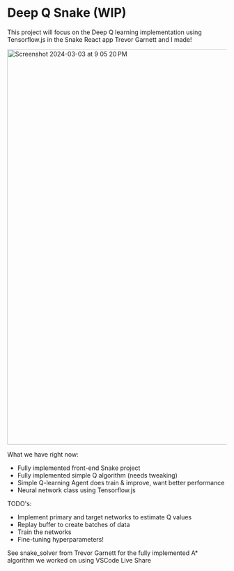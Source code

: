 # Deep Q Snake (WIP)

This project will focus on the Deep Q learning implementation using Tensorflow.js in the Snake React app Trevor Garnett and I made!

<img width="907" alt="Screenshot 2024-03-03 at 9 05 20 PM" src="https://github.com/TrevorGarnett/snake_solver/assets/130263834/6d179d31-b052-4a98-8799-23dbc28928a0">

What we have right now:
- Fully implemented front-end Snake project
- Fully implemented simple Q algorithm (needs tweaking)
- Simple Q-learning Agent does train & improve, want better performance
- Neural network class using Tensorflow.js

TODO's:
- Implement primary and target networks to estimate Q values
- Replay buffer to create batches of data
- Train the networks
- Fine-tuning hyperparameters!

See snake_solver from Trevor Garnett for the fully implemented A* algorithm we worked on using VSCode Live Share
